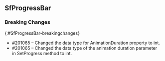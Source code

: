## SfProgressBar


### Breaking Changes
{:#SfProgressBar-breakingchanges}

* \#201065 – Changed the data type for AnimationDuration property to int.
* \#201065 – Changed the data type of the animation duration parameter in SetProgress method to int.



